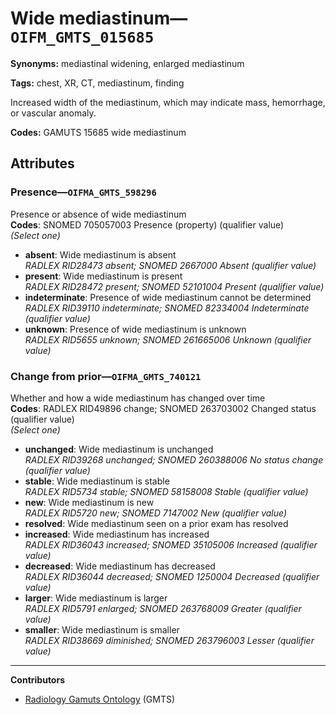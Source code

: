 # Wide mediastinum—`OIFM_GMTS_015685`

**Synonyms:** mediastinal widening, enlarged mediastinum

**Tags:** chest, XR, CT, mediastinum, finding

Increased width of the mediastinum, which may indicate mass, hemorrhage, or vascular anomaly.

**Codes:** GAMUTS 15685 wide mediastinum

## Attributes

### Presence—`OIFMA_GMTS_598296`

Presence or absence of wide mediastinum  
**Codes**: SNOMED 705057003 Presence (property) (qualifier value)  
*(Select one)*

- **absent**: Wide mediastinum is absent  
_RADLEX RID28473 absent; SNOMED 2667000 Absent (qualifier value)_
- **present**: Wide mediastinum is present  
_RADLEX RID28472 present; SNOMED 52101004 Present (qualifier value)_
- **indeterminate**: Presence of wide mediastinum cannot be determined  
_RADLEX RID39110 indeterminate; SNOMED 82334004 Indeterminate (qualifier value)_
- **unknown**: Presence of wide mediastinum is unknown  
_RADLEX RID5655 unknown; SNOMED 261665006 Unknown (qualifier value)_

### Change from prior—`OIFMA_GMTS_740121`

Whether and how a wide mediastinum has changed over time  
**Codes**: RADLEX RID49896 change; SNOMED 263703002 Changed status (qualifier value)  
*(Select one)*

- **unchanged**: Wide mediastinum is unchanged  
_RADLEX RID39268 unchanged; SNOMED 260388006 No status change (qualifier value)_
- **stable**: Wide mediastinum is stable  
_RADLEX RID5734 stable; SNOMED 58158008 Stable (qualifier value)_
- **new**: Wide mediastinum is new  
_RADLEX RID5720 new; SNOMED 7147002 New (qualifier value)_
- **resolved**: Wide mediastinum seen on a prior exam has resolved  
- **increased**: Wide mediastinum has increased  
_RADLEX RID36043 increased; SNOMED 35105006 Increased (qualifier value)_
- **decreased**: Wide mediastinum has decreased  
_RADLEX RID36044 decreased; SNOMED 1250004 Decreased (qualifier value)_
- **larger**: Wide mediastinum is larger  
_RADLEX RID5791 enlarged; SNOMED 263768009 Greater (qualifier value)_
- **smaller**: Wide mediastinum is smaller  
_RADLEX RID38669 diminished; SNOMED 263796003 Lesser (qualifier value)_

---

**Contributors**

- [Radiology Gamuts Ontology](https://gamuts.net/) (GMTS)